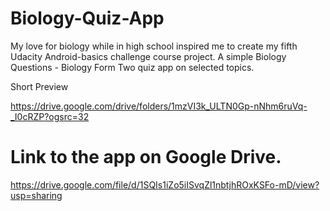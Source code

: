 # Biology-Quiz-App
My love for biology while in high school inspired me to create my fifth Udacity Android-basics challenge course project. A simple Biology Questions - Biology Form Two quiz app on selected topics.

Short Preview

https://drive.google.com/drive/folders/1mzVI3k_ULTN0Gp-nNhm6ruVq-_I0cRZP?ogsrc=32

# Link to the app on Google Drive.
https://drive.google.com/file/d/1SQIs1iZo5iISvqZl1nbtjhROxKSFo-mD/view?usp=sharing
